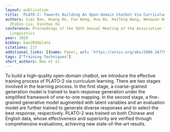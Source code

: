 ```yaml
---
layout: publication
title: 'PLATO-2: Towards Building An Open-domain Chatbot Via Curriculum Learning'
authors: Siqi Bao, Huang He, Fan Wang, Hua Wu, Haifeng Wang, Wenquan Wu, Zhen Guo,
  Zhibin Liu, Xinchao Xu
conference: Proceedings of the 58th Annual Meeting of the Association for Computational
  Linguistics
year: 2020
bibkey: bao2020plato
citations: 217
additional_links: [{name: Paper, url: 'https://arxiv.org/abs/2006.16779'}]
tags: ["Training Techniques"]
short_authors: Bao et al.
---
```

To build a high-quality open-domain chatbot, we introduce the effective
training process of PLATO-2 via curriculum learning. There are two stages
involved in the learning process. In the first stage, a coarse-grained
generation model is trained to learn response generation under the simplified
framework of one-to-one mapping. In the second stage, a fine-grained generative
model augmented with latent variables and an evaluation model are further
trained to generate diverse responses and to select the best response,
respectively. PLATO-2 was trained on both Chinese and English data, whose
effectiveness and superiority are verified through comprehensive evaluations,
achieving new state-of-the-art results.